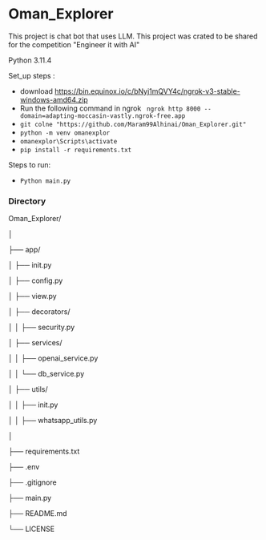 # Oman_Explorer
This project is chat bot that uses LLM. This project was crated to be shared for the competition  "Engineer it with AI"

Python 3.11.4 

Set_up steps :
- download
  https://bin.equinox.io/c/bNyj1mQVY4c/ngrok-v3-stable-windows-amd64.zip
- Run the following command in ngrok
 ```  ngrok http 8000 --domain=adapting-moccasin-vastly.ngrok-free.app ```
- ``` git colne "https://github.com/Maram99Alhinai/Oman_Explorer.git" ```
- ``` python -m venv omanexplor ```
- ``` omanexplor\Scripts\activate ```
- ``` pip install -r requirements.txt ```

Steps to run:
- ``` Python main.py ```


### Directory
Oman_Explorer/

│

├── app/

│   ├── init.py

│   ├── config.py

│   ├── view.py

│   ├── decorators/

│   │   ├── security.py

│   ├── services/

│   │   ├── openai_service.py

│   │   └── db_service.py

│   ├── utils/

│   │   ├── init.py

│   │   ├── whatsapp_utils.py

│

├── requirements.txt

├── .env                      

├── .gitignore

├── main.py

├── README.md

└── LICENSE